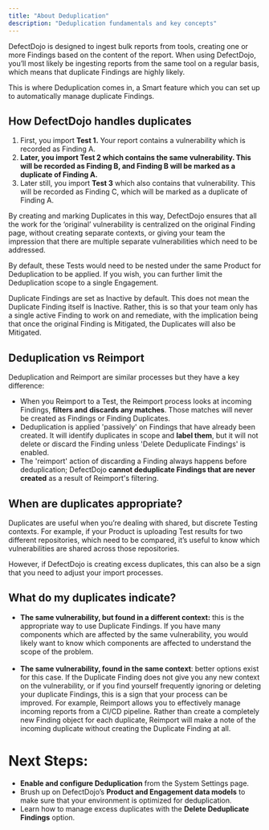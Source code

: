 ```yaml
---
title: "About Deduplication"
description: "Deduplication fundamentals and key concepts"
---
```


DefectDojo is designed to ingest bulk reports from tools, creating one or more Findings based on the content of the report. When using DefectDojo, you’ll most likely be ingesting reports from the same tool on a regular basis, which means that duplicate Findings are highly likely. 



This is where Deduplication comes in, a Smart feature which you can set up to automatically manage duplicate Findings.




## How DefectDojo handles duplicates


1. First, you import **Test 1\.** Your report contains a vulnerability which is recorded as Finding A.
2. **Later, you import Test 2 which contains the same vulnerability. This will be recorded as Finding B, and Finding B will be marked as a duplicate of Finding A.**
3. Later still, you import **Test 3** which also contains that vulnerability. This will be recorded as Finding C, which will be marked as a duplicate of Finding A.

By creating and marking Duplicates in this way, DefectDojo ensures that all the work for the ‘original’ vulnerability is centralized on the original Finding page, without creating separate contexts, or giving your team the impression that there are multiple separate vulnerabilities which need to be addressed.



By default, these Tests would need to be nested under the same Product for Deduplication to be applied. If you wish, you can further limit the Deduplication scope to a single Engagement.



Duplicate Findings are set as Inactive by default. This does not mean the Duplicate Finding itself is Inactive. Rather, this is so that your team only has a single active Finding to work on and remediate, with the implication being that once the original Finding is Mitigated, the Duplicates will also be Mitigated.




## Deduplication vs Reimport


Deduplication and Reimport are similar processes but they have a key difference:


* When you Reimport to a Test, the Reimport process looks at incoming Findings, **filters and** **discards any matches**. Those matches will never be created as Findings or Finding Duplicates.
* Deduplication is applied 'passively' on Findings that have already been created. It will identify duplicates in scope and **label them**, but it will not delete or discard the Finding unless 'Delete Deduplicate Findings' is enabled.
* The 'reimport' action of discarding a Finding always happens before deduplication; DefectDojo **cannot deduplicate Findings that are never created** as a result of Reimport's filtering.


## When are duplicates appropriate?


Duplicates are useful when you’re dealing with shared, but discrete Testing contexts. For example, if your Product is uploading Test results for two different repositories, which need to be compared, it’s useful to know which vulnerabilities are shared across those repositories.



However, if DefectDojo is creating excess duplicates, this can also be a sign that you need to adjust your import processes. 



## What do my duplicates indicate?


* **The same vulnerability, but found in a different context:** this is the appropriate way to use Duplicate Findings. If you have many components which are affected by the same vulnerability, you would likely want to know which components are affected to understand the scope of the problem.  
​
* **The same vulnerability, found in the same context**: better options exist for this case. If the Duplicate Finding does not give you any new context on the vulnerability, or if you find yourself frequently ignoring or deleting your duplicate Findings, this is a sign that your process can be improved. For example, Reimport allows you to effectively manage incoming reports from a CI/CD pipeline. Rather than create a completely new Finding object for each duplicate, Reimport will make a note of the incoming duplicate without creating the Duplicate Finding at all.



# Next Steps:


* **Enable and configure Deduplication** from the System Settings page.
* Brush up on DefectDojo’s **Product and Engagement data models** to make sure that your environment is optimized for deduplication.
* Learn how to manage excess duplicates with the **Delete Deduplicate Findings** option.


